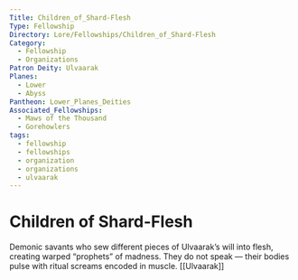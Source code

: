 ```yaml
---
Title: Children_of_Shard-Flesh
Type: Fellowship
Directory: Lore/Fellowships/Children_of_Shard-Flesh
Category:
  - Fellowship
  - Organizations
Patron Deity: Ulvaarak
Planes:
  - Lower
  - Abyss
Pantheon: Lower_Planes_Deities
Associated_Fellowships:
  - Maws of the Thousand
  - Gorehowlers
tags:
  - fellowship
  - fellowships
  - organization
  - organizations
  - ulvaarak
---
```


# Children of Shard-Flesh


Demonic savants who sew different pieces of Ulvaarak’s will into flesh, creating warped “prophets” of madness. They do not speak — their bodies pulse with ritual screams encoded in muscle.
[[Ulvaarak]]